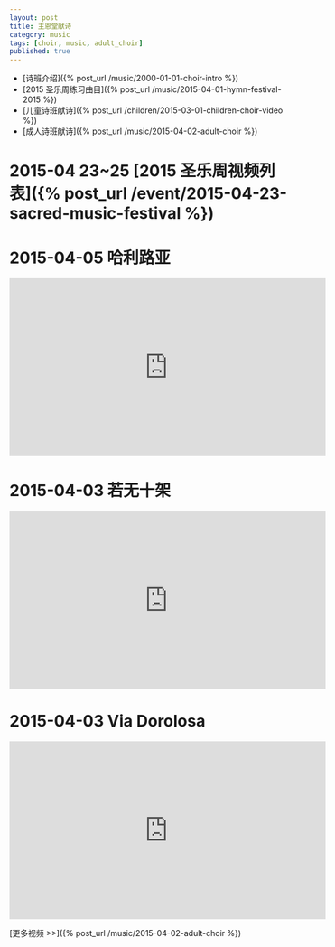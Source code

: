 ```yaml
---
layout: post
title: 主恩堂献诗
category: music
tags: [choir, music, adult_choir]
published: true
---
```


 * [诗班介绍]({% post_url /music/2000-01-01-choir-intro %}) 
 * [2015 圣乐周练习曲目]({% post_url /music/2015-04-01-hymn-festival-2015 %})
 * [儿童诗班献诗]({% post_url /children/2015-03-01-children-choir-video %})
 * [成人诗班献诗]({% post_url /music/2015-04-02-adult-choir %})


# 2015-04 23~25 [2015 圣乐周视频列表]({% post_url /event/2015-04-23-sacred-music-festival %}) #

2015-04-05 哈利路亚
=======================
<iframe width="560" height="315"
src="https://www.youtube.com/embed/HevqVManAa0" frameborder="0"
allowfullscreen></iframe>

2015-04-03 若无十架
======================
<iframe width="560" height="315"
src="https://www.youtube.com/embed/lUpaEmOlJ54" frameborder="0"
allowfullscreen></iframe>

2015-04-03 Via Dorolosa
============================
<iframe width="560" height="315"
 src="https://www.youtube.com/embed/nKxuEcly1wc" frameborder="0"
 allowfullscreen></iframe>


[更多视频 >>]({% post_url /music/2015-04-02-adult-choir %})
